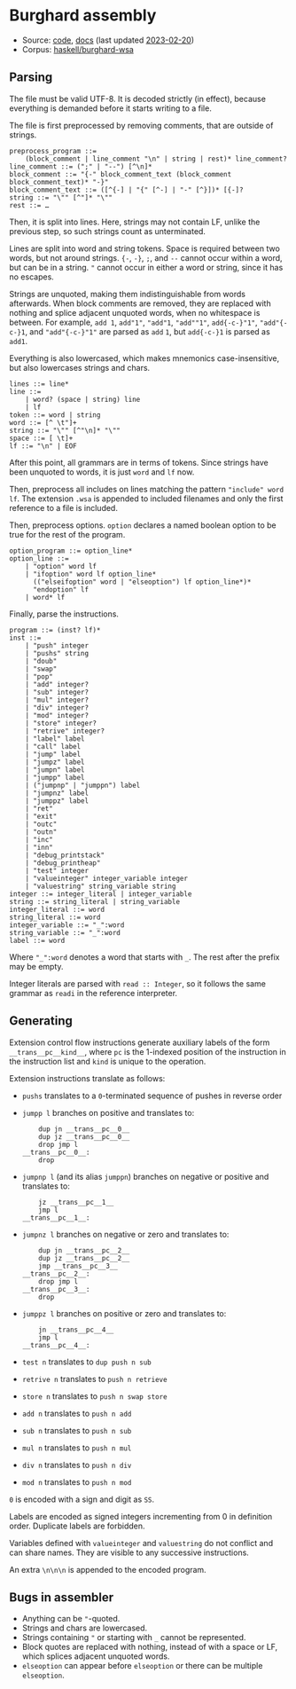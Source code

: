 # Burghard assembly

- Source: [code](https://github.com/wspace/burghard-wsa/blob/main/trans.hs),
  [docs](https://github.com/wspace/burghard-wsa/blob/main/intro.md)
  (last updated [2023-02-20](https://github.com/wspace/burghard-wsa/tree/9f463d027f9e59238382adb69a1af9bc294c1f6a))
- Corpus: [haskell/burghard-wsa](https://github.com/wspace/corpus/blob/main/haskell/burghard-wsa/project.json)

## Parsing

The file must be valid UTF-8. It is decoded strictly (in effect), because
everything is demanded before it starts writing to a file.

The file is first preprocessed by removing comments, that are outside of
strings.

```bnf
preprocess_program ::=
    (block_comment | line_comment "\n" | string | rest)* line_comment?
line_comment ::= (";" | "--") [^\n]*
block_comment ::= "{-" block_comment_text (block_comment block_comment_text)* "-}"
block_comment_text ::= ([^{-] | "{" [^-] | "-" [^}])* [{-]?
string ::= "\"" [^"]* "\""
rest ::= …
```

Then, it is split into lines. Here, strings may not contain LF, unlike the
previous step, so such strings count as unterminated.

Lines are split into word and string tokens. Space is required between two
words, but not around strings. `{-`, `-}`, `;`, and `--` cannot occur within a
word, but can be in a string. `"` cannot occur in either a word or string, since
it has no escapes.

Strings are unquoted, making them indistinguishable from words afterwards. When
block comments are removed, they are replaced with nothing and splice adjacent
unquoted words, when no whitespace is between. For example, `add 1`, `add"1"`,
`"add"1`, `"add""1"`, `add{-c-}"1"`, `"add"{-c-}1`, and `"add"{-c-}"1"` are
parsed as `add` `1`, but `add{-c-}1` is parsed as `add1`.

Everything is also lowercased, which makes mnemonics case-insensitive, but also
lowercases strings and chars.

```bnf
lines ::= line*
line ::=
    | word? (space | string) line
    | lf
token ::= word | string
word ::= [^ \t"]+
string ::= "\"" [^"\n]* "\""
space ::= [ \t]+
lf ::= "\n" | EOF
```

After this point, all grammars are in terms of tokens. Since strings have been
unquoted to words, it is just `word` and `lf` now.

Then, preprocess all includes on lines matching the pattern
`"include" word lf`. The extension `.wsa` is appended to included filenames and
only the first reference to a file is included.

Then, preprocess options. `option` declares a named boolean option to be true
for the rest of the program.

```bnf
option_program ::= option_line*
option_line ::=
    | "option" word lf
    | "ifoption" word lf option_line*
      (("elseifoption" word | "elseoption") lf option_line*)*
      "endoption" lf
    | word* lf
```

Finally, parse the instructions.

```bnf
program ::= (inst? lf)*
inst ::=
    | "push" integer
    | "pushs" string
    | "doub"
    | "swap"
    | "pop"
    | "add" integer?
    | "sub" integer?
    | "mul" integer?
    | "div" integer?
    | "mod" integer?
    | "store" integer?
    | "retrive" integer?
    | "label" label
    | "call" label
    | "jump" label
    | "jumpz" label
    | "jumpn" label
    | "jumpp" label
    | ("jumpnp" | "jumppn") label
    | "jumpnz" label
    | "jumppz" label
    | "ret"
    | "exit"
    | "outc"
    | "outn"
    | "inc"
    | "inn"
    | "debug_printstack"
    | "debug_printheap"
    | "test" integer
    | "valueinteger" integer_variable integer
    | "valuestring" string_variable string
integer ::= integer_literal | integer_variable
string ::= string_literal | string_variable
integer_literal ::= word
string_literal ::= word
integer_variable ::= "_":word
string_variable ::= "_":word
label ::= word
```

Where `"_":word` denotes a word that starts with `_`. The rest after the prefix
may be empty.

Integer literals are parsed with `read :: Integer`, so it follows the same
grammar as `readi` in the reference interpreter.

## Generating

Extension control flow instructions generate auxiliary labels of the form
`__trans__pc__kind__`, where `pc` is the 1-indexed position of the instruction
in the instruction list and `kind` is unique to the operation.

Extension instructions translate as follows:

- `pushs` translates to a `0`-terminated sequence of pushes in reverse order
- `jumpp l` branches on positive and translates to:

  ```wsa
      dup jn __trans__pc__0__
      dup jz __trans__pc__0__
      drop jmp l
  __trans__pc__0__:
      drop
  ```

- `jumpnp l` (and its alias `jumppn`) branches on negative or positive and
  translates to:

  ```wsa
      jz __trans__pc__1__
      jmp l
  __trans__pc__1__:
  ```

- `jumpnz l` branches on negative or zero and translates to:

  ```wsa
      dup jn __trans__pc__2__
      dup jz __trans__pc__2__
      jmp __trans__pc__3__
  __trans__pc__2__:
      drop jmp l
  __trans__pc__3__:
      drop
  ```

- `jumppz l` branches on positive or zero and translates to:

  ```wsa
      jn __trans__pc__4__
      jmp l
  __trans__pc__4__:
  ```

- `test n` translates to `dup push n sub`
- `retrive n` translates to `push n retrieve`
- `store n` translates to `push n swap store`
- `add n` translates to `push n add`
- `sub n` translates to `push n sub`
- `mul n` translates to `push n mul`
- `div n` translates to `push n div`
- `mod n` translates to `push n mod`

`0` is encoded with a sign and digit as `SS`.

Labels are encoded as signed integers incrementing from 0 in definition order.
Duplicate labels are forbidden.

Variables defined with `valueinteger` and `valuestring` do not conflict and can
share names. They are visible to any successive instructions.

An extra `\n\n\n` is appended to the encoded program.

## Bugs in assembler

- Anything can be `"`-quoted.
- Strings and chars are lowercased.
- Strings containing `"` or starting with `_` cannot be represented.
- Block quotes are replaced with nothing, instead of with a space or LF, which
  splices adjacent unquoted words.
- `elseoption` can appear before `elseoption` or there can be multiple
  `elseoption`.
